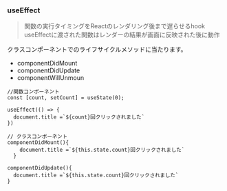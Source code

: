 ### useEffect

>関数の実行タイミングをReactのレンダリング後まで遅らせるhook
>useEffectに渡された関数はレンダーの結果が画面に反映された後に動作

クラスコンポーネントでのライフサイクルメソッドに当たります。
- componentDidMount
- componentDidUpdate
- componentWillUnmoun

```
//関数コンポーネント
const [count, setCount] = useState(0);

useEffect(() => {
  document.title =`${count}回クリックされました`
})
```

```
// クラスコンポーネント
componentDidMount(){
    document.title =`${this.state.count}回クリックされました`
  }

componentDidUpdate(){
  document.title =`${this.state.count}回クリックされました`
}
```
